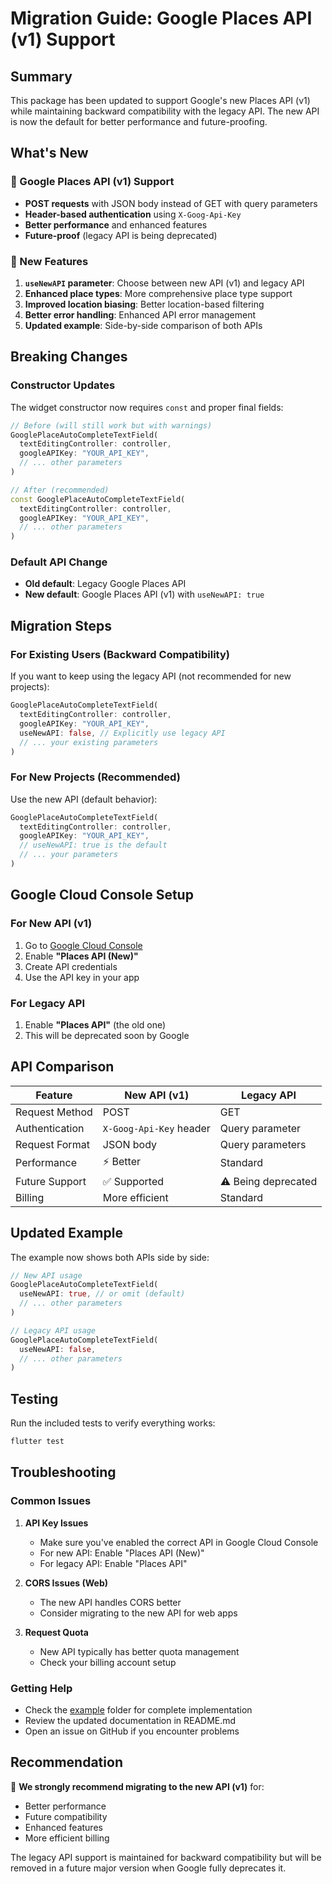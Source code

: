 # Migration Guide: Google Places API (v1) Support

## Summary

This package has been updated to support Google's new Places API (v1) while maintaining backward compatibility with the legacy API. The new API is now the default for better performance and future-proofing.

## What's New

### 🚀 Google Places API (v1) Support
- **POST requests** with JSON body instead of GET with query parameters
- **Header-based authentication** using `X-Goog-Api-Key`
- **Better performance** and enhanced features
- **Future-proof** (legacy API is being deprecated)

### 🔧 New Features
1. **`useNewAPI` parameter**: Choose between new API (v1) and legacy API
2. **Enhanced place types**: More comprehensive place type support
3. **Improved location biasing**: Better location-based filtering
4. **Better error handling**: Enhanced API error management
5. **Updated example**: Side-by-side comparison of both APIs

## Breaking Changes

### Constructor Updates
The widget constructor now requires `const` and proper final fields:

```dart
// Before (will still work but with warnings)
GooglePlaceAutoCompleteTextField(
  textEditingController: controller,
  googleAPIKey: "YOUR_API_KEY",
  // ... other parameters
)

// After (recommended)
const GooglePlaceAutoCompleteTextField(
  textEditingController: controller,
  googleAPIKey: "YOUR_API_KEY",
  // ... other parameters
)
```

### Default API Change
- **Old default**: Legacy Google Places API
- **New default**: Google Places API (v1) with `useNewAPI: true`

## Migration Steps

### For Existing Users (Backward Compatibility)

If you want to keep using the legacy API (not recommended for new projects):

```dart
GooglePlaceAutoCompleteTextField(
  textEditingController: controller,
  googleAPIKey: "YOUR_API_KEY",
  useNewAPI: false, // Explicitly use legacy API
  // ... your existing parameters
)
```

### For New Projects (Recommended)

Use the new API (default behavior):

```dart
GooglePlaceAutoCompleteTextField(
  textEditingController: controller,
  googleAPIKey: "YOUR_API_KEY",
  // useNewAPI: true is the default
  // ... your parameters
)
```

## Google Cloud Console Setup

### For New API (v1)
1. Go to [Google Cloud Console](https://console.cloud.google.com/)
2. Enable **"Places API (New)"**
3. Create API credentials
4. Use the API key in your app

### For Legacy API
1. Enable **"Places API"** (the old one)
2. This will be deprecated soon by Google

## API Comparison

| Feature | New API (v1) | Legacy API |
|---------|-------------|------------|
| Request Method | POST | GET |
| Authentication | `X-Goog-Api-Key` header | Query parameter |
| Request Format | JSON body | Query parameters |
| Performance | ⚡ Better | Standard |
| Future Support | ✅ Supported | ⚠️ Being deprecated |
| Billing | More efficient | Standard |

## Updated Example

The example now shows both APIs side by side:

```dart
// New API usage
GooglePlaceAutoCompleteTextField(
  useNewAPI: true, // or omit (default)
  // ... other parameters
)

// Legacy API usage
GooglePlaceAutoCompleteTextField(
  useNewAPI: false,
  // ... other parameters
)
```

## Testing

Run the included tests to verify everything works:

```bash
flutter test
```

## Troubleshooting

### Common Issues

1. **API Key Issues**
   - Make sure you've enabled the correct API in Google Cloud Console
   - For new API: Enable "Places API (New)"
   - For legacy API: Enable "Places API"

2. **CORS Issues (Web)**
   - The new API handles CORS better
   - Consider migrating to the new API for web apps

3. **Request Quota**
   - New API typically has better quota management
   - Check your billing account setup

### Getting Help

- Check the [example](example/) folder for complete implementation
- Review the updated documentation in README.md
- Open an issue on GitHub if you encounter problems

## Recommendation

🌟 **We strongly recommend migrating to the new API (v1)** for:
- Better performance
- Future compatibility
- Enhanced features
- More efficient billing

The legacy API support is maintained for backward compatibility but will be removed in a future major version when Google fully deprecates it.
